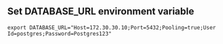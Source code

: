 ## Set DATABASE_URL environment variable
```
export DATABASE_URL="Host=172.30.30.10;Port=5432;Pooling=true;User Id=postgres;Password=Postgres123"
```